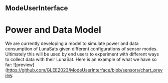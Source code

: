## ModeUserInterface
# Power and Data Model
We are currently developing a model to simulate power and data consumption of LunaSats given different configurations of sensor modes. Ultimately this will be used by end users to experiment with different ways to collect data with their LunaSat.
Here is an example of what we have so far:
![preview](https://github.com/GLEE2023/ModeUserInterface/blob/sensors/chart_preview.